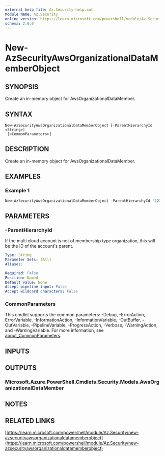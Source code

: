 ```yaml
---
external help file: Az.Security-help.xml
Module Name: Az.Security
online version: https://learn.microsoft.com/powershell/module/Az.Security/new-azsecurityawsorganizationaldatamemberobject
schema: 2.0.0
---
```


# New-AzSecurityAwsOrganizationalDataMemberObject

## SYNOPSIS
Create an in-memory object for AwsOrganizationalDataMember.

## SYNTAX

```
New-AzSecurityAwsOrganizationalDataMemberObject [-ParentHierarchyId <String>]
 [<CommonParameters>]
```

## DESCRIPTION
Create an in-memory object for AwsOrganizationalDataMember.

## EXAMPLES

### Example 1
```powershell
New-AzSecurityAwsOrganizationalDataMemberObject -ParentHierarchyId "123"
```

## PARAMETERS

### -ParentHierarchyId
If the multi cloud account is not of membership type organization, this will be the ID of the account's parent.

```yaml
Type: String
Parameter Sets: (All)
Aliases:

Required: False
Position: Named
Default value: None
Accept pipeline input: False
Accept wildcard characters: False
```

### CommonParameters
This cmdlet supports the common parameters: -Debug, -ErrorAction, -ErrorVariable, -InformationAction, -InformationVariable, -OutBuffer, -OutVariable, -PipelineVariable, -ProgressAction, -Verbose, -WarningAction, and -WarningVariable. For more information, see [about_CommonParameters](http://go.microsoft.com/fwlink/?LinkID=113216).

## INPUTS

## OUTPUTS

### Microsoft.Azure.PowerShell.Cmdlets.Security.Models.AwsOrganizationalDataMember
## NOTES

## RELATED LINKS

[https://learn.microsoft.com/powershell/module/Az.Security/new-azsecurityawsorganizationaldatamemberobject](https://learn.microsoft.com/powershell/module/Az.Security/new-azsecurityawsorganizationaldatamemberobject)
